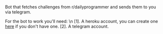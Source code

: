 Bot that fetches challenges from r/dailyprogrammer and sends them to you via telegram.

For the bot to work you'll need: \n
[1]. A heroku account, you can create one [here](https://signup.heroku.com) if you don't have one.
[2]. A telegram account.

